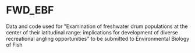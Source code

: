 # FWD_EBF
Data and code used for "Examination of freshwater drum populations at the center of their latitudinal range: implications for development of diverse recreational angling opportunities" to be submitted to Environmental Biology of Fish
